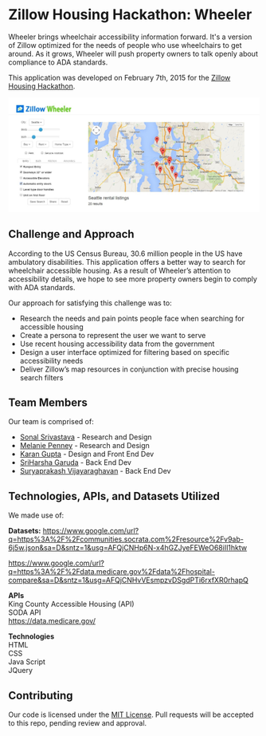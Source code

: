 # Zillow Housing Hackathon: Wheeler

Wheeler brings wheelchair accessibility information forward. It's a version of Zillow optimized for the needs of people who use wheelchairs to get around. As it grows, Wheeler will push property owners to talk openly about compliance to ADA standards.

This application was developed on February 7th, 2015 for the [Zillow Housing Hackathon](http://www.geekwire.com/calendar-event/zillow-uw-host-hack-housing-empowering-smarter-decisions-weekend-hackathon/).

![Here is a preview of Wheeler.](Screen4.jpg)

## Challenge and Approach

According to the US Census Bureau, 30.6 million people in the US have ambulatory disabilities. This application offers a better way to search for wheelchair accessible housing. As a result of Wheeler’s attention to accessibility details, we hope to see more property owners begin to comply with ADA standards.

Our approach for satisfying this challenge was to:

- Research the needs and pain points people face when searching for accessible housing
- Create a persona to represent the user we want to serve
- Use recent housing accessibility data from the government
- Design a user interface optimized for filtering based on specific accessibility needs
- Deliver Zillow’s map resources in conjunction with precise housing search filters

## Team Members

Our team is comprised of:

- [Sonal Srivastava](http://sonalsrivastava.com) - Research and Design
- [Melanie Penney](http://melaniepenney.com) - Research and Design
- [Karan Gupta](http://karanguptaux.com) - Design and Front End Dev
- [SriHarsha Garuda](http://www.linkedin.com/in/sriharshagaruda) - Back End Dev
- [Suryaprakash Vijayaraghavan](http://www.suryaprakashv.com) - Back End Dev

## Technologies, APIs, and Datasets Utilized

We made use of:

<b>Datasets:</b>
https://www.google.com/url?q=https%3A%2F%2Fcommunities.socrata.com%2Fresource%2Fv9ab-6j5w.json&sa=D&sntz=1&usg=AFQjCNHp6N-x4hGZJyeFEWeO68iIl1hktw
 
https://www.google.com/url?q=https%3A%2F%2Fdata.medicare.gov%2Fdata%2Fhospital-compare&sa=D&sntz=1&usg=AFQjCNHvVEsmpzvDSgdPTi6rxfXR0rhapQ
 
<b>APIs</b><br>
King County Accessible Housing (API)<br>
SODA API<br>
https://data.medicare.gov/
 
<b>Technologies</b><br>
HTML<br>
CSS<br>
Java Script<br>
JQuery
## Contributing


Our code is licensed under the [MIT License](LICENSE.md). Pull requests will be accepted to this repo, pending review and approval.
